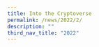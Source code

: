 ```yaml
---
title: Into the Cryptoverse
permalink: /news/2022/2/
description: ""
third_nav_title: "2022"
---
```

